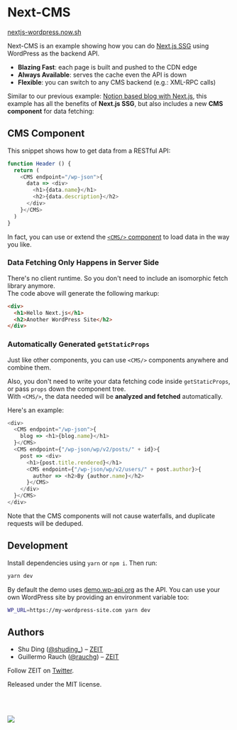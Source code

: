 # Next-CMS

[nextjs-wordpress.now.sh](https://nextjs-wordpress.now.sh)

Next-CMS is an example showing how you can do [Next.js SSG](https://github.com/zeit/next.js/issues/9524) using WordPress as the backend API.

- **Blazing Fast**: each page is built and pushed to the CDN edge
- **Always Available**: serves the cache even the API is down
- **Flexible**: you can switch to any CMS backend (e.g.: XML-RPC calls)

Similar to our previous example: [Notion based blog with Next.js](https://github.com/ijjk/notion-blog), this example has all the benefits of **Next.js SSG**, but also includes a new **CMS component** for data fetching:

## CMS Component

This snippet shows how to get data from a RESTful API:

```js
function Header () {
  return (
    <CMS endpoint="/wp-json">{
      data => <div>
        <h1>{data.name}</h1>
        <h2>{data.description}</h2>
      </div>
    }</CMS>
  )
}
```

In fact, you can use or extend the [`<CMS/>` component](https://github.com/quietshu/next-cms/blob/master/lib/cms.js) to load data in the way you like. 

### Data Fetching Only Happens in Server Side

There's no client runtime. So you don't need to include an isomorphic fetch library anymore.  
The code above will generate the following markup:

```html
<div>
  <h1>Hello Next.js</h1>
  <h2>Another WordPress Site</h2>
</div>
```

### Automatically Generated `getStaticProps`

Just like other components, you can use `<CMS/>` components anywhere and combine them.

Also, you don't need to write your data fetching code inside `getStaticProps`, or pass `props` down the component tree.  
With `<CMS/>`, the data needed will be **analyzed and fetched** automatically. 

Here's an example:

```js
<div>
  <CMS endpoint="/wp-json">{
    blog => <h1>{blog.name}</h1>
  }</CMS>
  <CMS endpoint={"/wp-json/wp/v2/posts/" + id}>{
    post => <div>
      <h1>{post.title.rendered}</h1>
      <CMS endpoint={"/wp-json/wp/v2/users/" + post.author}>{
        author => <h2>By {author.name}</h2>
      }</CMS>
    </div>
  }</CMS>
</div>
```

Note that the CMS components will not cause waterfalls, and duplicate requests will be deduped.

## Development

Install dependencies using `yarn` or `npm i`. Then run:

```bash
yarn dev
```

By default the demo uses [demo.wp-api.org](https://demo.wp-api.org) as the API. You can use your own WordPress site by providing an environment variable too:

```bash
WP_URL=https://my-wordpress-site.com yarn dev
```

## Authors

- Shu Ding ([@shuding_](https://twitter.com/shuding_)) – [ZEIT](https://zeit.co)
- Guillermo Rauch ([@rauchg](https://twitter.com/rauchg)) – [ZEIT](https://zeit.co)

Follow ZEIT on [Twitter](https://twitter.com/zeithq).

Released under the MIT license.

<br/>
<br/>

[![](https://assets.zeit.co/image/upload/v1556749970/repositories/vrs/zeit.svg)](https://zeit.co)
